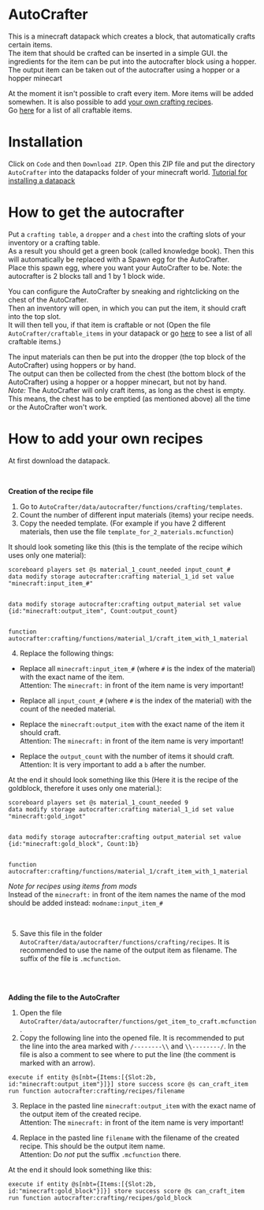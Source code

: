 # AutoCrafter

This is a minecraft datapack which creates a block, that automatically crafts certain items.  
The item that should be crafted can be inserted in a simple GUI. the ingredients for the item can be put into the autocrafter block using a hopper. The output item can   be taken out of the autocrafter using a hopper or a hopper minecart

At the moment it isn't possible to craft every item. More items will be added somewhen. It is also possible to add <a href='https://github.com/shueppin/AutoCrafter-Datapack#autocrafter#how-to-add-your-own-recipes'>your own crafting recipes</a>.  
Go <a href='autocrafter/craftable_items.txt'>here</a> for a list of all craftable items.



# Installation

Click on `Code` and then `Download ZIP`. Open this ZIP file and put the directory `AutoCrafter` into the datapacks folder of your minecraft world. 
<a href='https://minecraft.fandom.com/wiki/Tutorials/Installing_a_data_pack'>Tutorial for installing a datapack</a>



# How to get the autocrafter

Put a `crafting table`, a `dropper` and a `chest` into the crafting slots of your inventory or a crafting table.  
As a result you should get a green book (called knowledge book). Then this will automatically be replaced with a Spawn egg for the AutoCrafter.  
Place this spawn egg, where you want your AutoCrafter to be. Note: the autocrafter is 2 blocks tall and 1 by 1 block wide.

You can configure the AutoCrafter by sneaking and rightclicking on the chest of the AutoCrafter.  
Then an inventory will open, in which you can put the item, it should craft into the top slot.  
It will then tell you, if that item is craftable or not (Open the file `AutoCrafter/craftable_items` in your datapack or go <a href='https://github.com/shueppin/AutoCrafter-Datapack/blob/master/autocrafter/craftable_items.txt'>here</a> to see a list of all craftable items.)

The input materials can then be put into the dropper (the top block of the AutoCrafter) using hoppers or by hand.  
The output can then be collected from the chest (the bottom block of the AutoCrafter) using a hopper or a hopper minecart, but not by hand.  
*Note:* The AutoCrafter will only craft items, as long as the chest is empty. This means, the chest has to be emptied (as mentioned above) all the time or the AutoCrafter won't work.



# How to add your own recipes

At first download the datapack.

<br/>

**Creation of the recipe file**

1. Go to `AutoCrafter/data/autocrafter/functions/crafting/templates`.  
2. Count the number of different input materials (items) your recipe needs.  
3. Copy the needed template. (For example if you have 2 different materials, then use the file `template_for_2_materials.mcfunction`)

It should look someting like this (this is the template of the recipe wihich uses only one material):

```mcfunction
scoreboard players set @s material_1_count_needed input_count_#
data modify storage autocrafter:crafting material_1_id set value "minecraft:input_item_#"


data modify storage autocrafter:crafting output_material set value {id:"minecraft:output_item", Count:output_count}


function autocrafter:crafting/functions/material_1/craft_item_with_1_material
```

4. Replace the following things: 

- Replace all `minecraft:input_item_#` (where `#` is the index of the material) with the exact name of the item.  
  Attention: The `minecraft:` in front of the item name is very important!

- Replace all `input_count_#` (where `#` is the index of the material) with the count of the needed material. 

- Replace the `minecraft:output_item` with the exact name of the item it should craft.  
  Attention: The `minecraft:` in front of the item name is very important!

- Replace the `output_count` with the number of items it should craft.  
  Attention: It is very important to add a `b` after the number.

At the end it should look something like this (Here it is the recipe of the goldblock, therefore it uses only one material.):

```mcfunction
scoreboard players set @s material_1_count_needed 9
data modify storage autocrafter:crafting material_1_id set value "minecraft:gold_ingot"


data modify storage autocrafter:crafting output_material set value {id:"minecraft:gold_block", Count:1b}


function autocrafter:crafting/functions/material_1/craft_item_with_1_material
```

*Note for recipes using items from mods*  
Instead of the `minecraft:` in front of the item names the name of the mod should be added instead: `modname:input_item_#`

<br/>

5. Save this file in the folder `AutoCrafter/data/autocrafter/functions/crafting/recipes`. It is recommended to use the name of the output item as filename. The suffix of the file is `.mcfunction`.

<br/>
<br/>

**Adding the file to the AutoCrafter**

1. Open the file `AutoCrafter/data/autocrafter/functions/get_item_to_craft.mcfunction`.
2. Copy the following line into the opened file. It is recommended to put the line into the area marked with `/--------\\` and `\\--------/`. In the file is also a comment to see where to put the line (the comment is marked with an arrow).

```mcfunction
execute if entity @s[nbt={Items:[{Slot:2b, id:"minecraft:output_item"}]}] store success score @s can_craft_item run function autocrafter:crafting/recipes/filename
```

3. Replace in the pasted line `minecraft:output_item` with the exact name of the output item of the created recipe.  
   Attention: The `minecraft:` in front of the item name is very important!

4. Replace in the pasted line `filename` with the filename of the created recipe. This should be the output item name.  
   Attention: Do *not* put the suffix `.mcfunction` there.

At the end it should look something like this:

```mcfunction
execute if entity @s[nbt={Items:[{Slot:2b, id:"minecraft:gold_block"}]}] store success score @s can_craft_item run function autocrafter:crafting/recipes/gold_block
```
